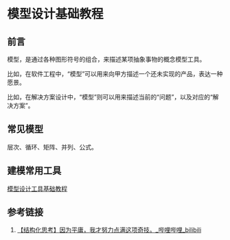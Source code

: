# 模型设计基础教程

## 前言

模型，是通过各种图形符号的组合，来描述某项抽象事物的概念模型工具。

比如，在软件工程中，“模型”可以用来向甲方描述一个还未实现的产品，表达一种愿景。

比如，在解决方案设计中，“模型”则可以用来描述当前的“问题”，以及对应的“解决方案”。

## 常见模型

层次、循环、矩阵、并列、公式。

## 建模常用工具

[模型设计工具基础教程](work/methodology/Software-Engineering/Tools/模型设计工具基础教程.md)

## 参考链接

1. [【结构化思考】因为平庸，我才努力点满这项奇技。\_哔哩哔哩\_bilibili](https://www.bilibili.com/video/BV16c411U77h)